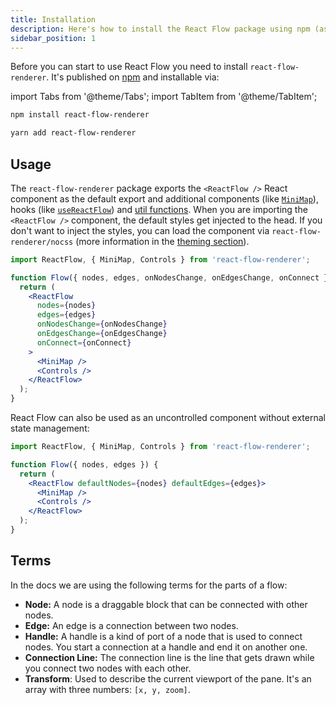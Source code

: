 ```yaml
---
title: Installation
description: Here's how to install the React Flow package using npm (as react-flow-renderer), and how to include it in your own project
sidebar_position: 1
---
```


Before you can start to use React Flow you need to install `react-flow-renderer`. It's published on [npm](https://www.npmjs.com/package/react-flow-renderer) and installable via:

import Tabs from '@theme/Tabs';
import TabItem from '@theme/TabItem';

<Tabs>
  <TabItem value="npm" label="npm" default>

```bash
npm install react-flow-renderer
```

  </TabItem>
  <TabItem value="yarn" label="Yarn">

```bash
yarn add react-flow-renderer
```

  </TabItem>
</Tabs>

## Usage

The `react-flow-renderer` package exports the `<ReactFlow />` React component as the default export and additional components (like [`MiniMap`](/docs/api/plugin-components/minimap)), hooks (like [`useReactFlow`](/docs/api/hooks/use-react-flow)) and [util functions](/docs/api/graph-util-functions). When you are importing the `<ReactFlow />` component, the default styles get injected to the head. If you don't want to inject the styles, you can load the component via `react-flow-renderer/nocss` (more information in the [theming section](/docs/guides/theming)).

```jsx
import ReactFlow, { MiniMap, Controls } from 'react-flow-renderer';

function Flow({ nodes, edges, onNodesChange, onEdgesChange, onConnect }) {
  return (
    <ReactFlow
      nodes={nodes}
      edges={edges}
      onNodesChange={onNodesChange}
      onEdgesChange={onEdgesChange}
      onConnect={onConnect}
    >
      <MiniMap />
      <Controls />
    </ReactFlow>
  );
}
```

React Flow can also be used as an uncontrolled component without external state management:

```jsx
import ReactFlow, { MiniMap, Controls } from 'react-flow-renderer';

function Flow({ nodes, edges }) {
  return (
    <ReactFlow defaultNodes={nodes} defaultEdges={edges}>
      <MiniMap />
      <Controls />
    </ReactFlow>
  );
}
```

## Terms

In the docs we are using the following terms for the parts of a flow:

- **Node:** A node is a draggable block that can be connected with other nodes.
- **Edge:** An edge is a connection between two nodes.
- **Handle:** A handle is a kind of port of a node that is used to connect nodes. You start a connection at a handle and end it on another one.
- **Connection Line:** The connection line is the line that gets drawn while you connect two nodes with each other.
- **Transform**: Used to describe the current viewport of the pane. It's an array with three numbers: `[x, y, zoom]`.
